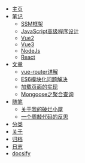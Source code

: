 * [主页](/)
* [笔记](/)
    * [SSM框架](notes/SSM框架.md)
    * [JavaScript高级程序设计](notes/JavaScript高级程序设计.md)
    * [Vue2](notes/Vue2.md)
    * [Vue3](notes/Vue3.md)
    * [NodeJs](notes/Nodejs.md)
    * [React](notes/React.md)
* [文章]()
  * [vue-router详解](article/2022/front-end/vue-router详解.md)
  * [ES6模块化问题解决](article/2022/front-end/ES6模块化问题解决.md)
  * [加载页面的实现](article/2022/front-end/加载页面的实现.md)
  * [Mongoose之聚合查询](article/2022/front-end/Mongoose之聚合查询.md)
* [随笔](/)
  * [关于我的破烂小屋](life/2022/home.md)
  * [一个周敲代码的反思](life/2022/一个周敲代码的反思.md)
* [分类]()
* [关于](about/about-me.md)
* [归档](timeLine/README.md)
* [日志](log/README.md)
* [docsify](https://docsify.js.org/#/)
